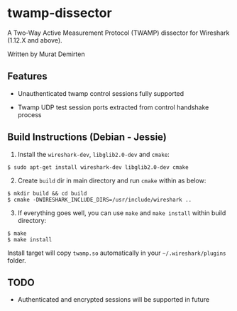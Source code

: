 # twamp-dissector

A Two-Way Active Measurement Protocol (TWAMP) dissector for Wireshark (1.12.X and above).
 
Written by Murat Demirten

## Features

* Unauthenticated twamp control sessions fully supported

* Twamp UDP test session ports extracted from control handshake process 

## Build Instructions (Debian - Jessie)

1. Install the `wireshark-dev`, `libglib2.0-dev` and `cmake`:

```
$ sudo apt-get install wireshark-dev libglib2.0-dev cmake
```

2. Create `build` dir in main directory and run `cmake` within as below:

```
$ mkdir build && cd build
$ cmake -DWIRESHARK_INCLUDE_DIRS=/usr/include/wireshark ..
```

3. If everything goes well, you can use `make` and `make install` within build directory:

```
$ make
$ make install
```

Install target will copy `twamp.so` automatically in your `~/.wireshark/plugins` folder.

## TODO

* Authenticated and encrypted sessions will be supported in future
